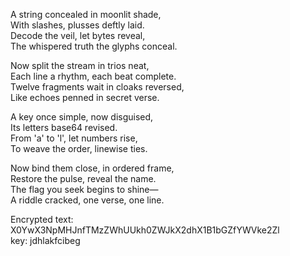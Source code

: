 A string concealed in moonlit shade,  
With slashes, plusses deftly laid.  
Decode the veil, let bytes reveal,  
The whispered truth the glyphs conceal.  

Now split the stream in trios neat,  
Each line a rhythm, each beat complete.  
Twelve fragments wait in cloaks reversed,  
Like echoes penned in secret verse.  

A key once simple, now disguised,  
Its letters base64 revised.  
From 'a' to 'l', let numbers rise,  
To weave the order, linewise ties.  

Now bind them close, in ordered frame,  
Restore the pulse, reveal the name.  
The flag you seek begins to shine—  
A riddle cracked, one verse, one line.   

Encrypted text: X0YwX3NpMHJnfTMzZWhUUkh0ZWJkX2dhX1B1bGZfYWVke2Zl  
key: jdhlakfcibeg
